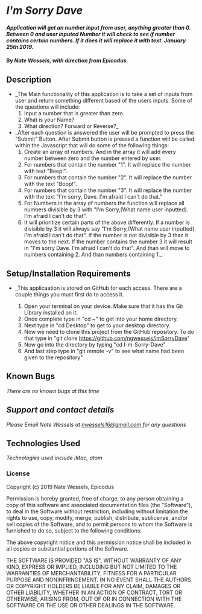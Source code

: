 # _I'm Sorry Dave_

#### _Application will get an  number input from user, anything greater than 0. Between 0 and user inputed Number it will check to see if number contains certain numbers. If it does it will replace it with text. January 25th 2019._

#### By _Nate Wessels, with direction from Epicodus._

## Description

* _The Main functionality of this application is to take a set of inputs from user and return something different based of the users inputs. Some of the questions will include:
  1. Input a number that is greater than zero.
  2. What is your Name?
  3. What direction? Forward or Reverse?_
* _After each question is answered the user will be prompted to press the "Submit" Button. After Submit button is pressed a function will be called within the Javascript that will do some of the following things:
  1. Create an array of numbers. And in the array it will add every number between zero and the number entered by user.
  2. For numbers that contain the number "1". It will replace the number with text "Beep!".
  3. For numbers that contain the number "2". It will replace the number with the text "Boop!".
  4. For numbers that contain the number "3". It will replace the number with the text "I'm sorry, Dave. I'm afraid I can't do that."
  5. For Numbers in the array of numbers the function will replace all numbers divisible by 3 with "I'm Sorry,(What name user inputted). I'm afraid I can't do that".
  6. It will prioritize certain parts of the above differently. If a number is divisible by 3 it will always say "I'm Sorry,(What name user inputted). I'm afraid I can't do that". If the number is not divisible by 3 than it moves to the next. If the number contains the number 3 it will result in "I'm sorry Dave. I'm afraid I can't do that". And than will move to numbers containing 2. And than numbers containing 1._

## Setup/Installation Requirements

* _This applicaation is stored on GitHub for each access. There are a couple things you must first do to access it.

  1. Open your terminal on your device. Make sure that it has the Git Library installed on it.
  2. Once complete type in "cd ~" to get into your home directory.
  3. Next type in "cd Desktop" to get to your desktop directory.
  4. Now we need to clone this project from the GitHub repository. To do that type in "git clone https://github.com/ngwessels/imSorryDave"
  5. Now go into the directory by typing "cd I-m-Sorry-Dave"
  6. And last step type in "git remote -v" to see what name had been given to the repository"

## Known Bugs

_There are no known bugs at this time_

## _Support and contact details_

_Please Email Nate Wessels at nwessels16@gmail.com for any questions_

## Technologies Used

_Technologies used include iMac, atom_

### License

Copyright (c) 2019 Nate Wessels, Epicodus

Permission is hereby granted, free of charge, to any person obtaining a copy of this software and associated documentation files (the "Software"), to deal in the Software without restriction, including without limitation the rights to use, copy, modify, merge, publish, distribute, sublicense, and/or sell copies of the Software, and to permit persons to whom the Software is furnished to do so, subject to the following conditions:

The above copyright notice and this permission notice shall be included in all copies or substantial portions of the Software.

THE SOFTWARE IS PROVIDED "AS IS", WITHOUT WARRANTY OF ANY KIND, EXPRESS OR IMPLIED, INCLUDING BUT NOT LIMITED TO THE WARRANTIES OF MERCHANTABILITY, FITNESS FOR A PARTICULAR PURPOSE AND NONINFRINGEMENT. IN NO EVENT SHALL THE AUTHORS OR COPYRIGHT HOLDERS BE LIABLE FOR ANY CLAIM, DAMAGES OR OTHER LIABILITY, WHETHER IN AN ACTION OF CONTRACT, TORT OR OTHERWISE, ARISING FROM, OUT OF OR IN CONNECTION WITH THE SOFTWARE OR THE USE OR OTHER DEALINGS IN THE SOFTWARE.
